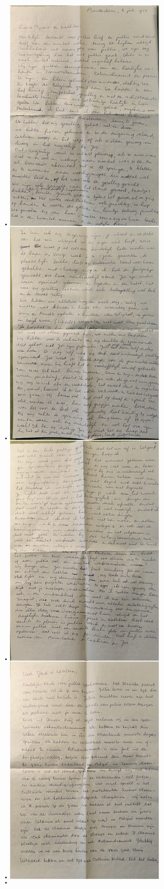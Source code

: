 - ![IMG_20250211_111019.jpg](../assets/IMG_20250211_111019_1739272994561_0.jpg)
- ![IMG_20250211_111028.jpg](../assets/IMG_20250211_111028_1739273556131_0.jpg)
- ![IMG_20250211_111052.jpg](../assets/IMG_20250211_111052_1739273576377_0.jpg)
- ![IMG_20250211_111100.jpg](../assets/IMG_20250211_111100_1739273590459_0.jpg)
-
